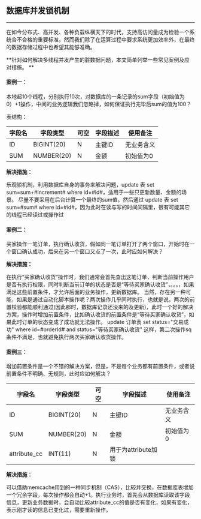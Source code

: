 ## 数据库并发锁机制

---


在如今分布式、高并发、各种负载纵横天下的时代，支持高访问量成为检验一个系统合不合格的重要标准，然而我们除了在运算过程中要求系统更加效率外，在最终的数据存储过程中也希望其能够准确。

**针对如何解决多线程并发产生的脏数据问题，本文简单列举一些常见案例及应对措施。
**
#### 案例一：

本地起10个线程，分别执行10次，对数据库的一条记录的sum字段（初始值为0）+1操作，中间的业务逻辑我们忽略掉，如何保证执行完毕后sum的值为100？


表结构：

|字段名|	字段类型	|可空|	字段描述	| 使用备注|
| --- | --- | --- | --- |---|
|ID	|BIGINT(20)|	N	|主键ID|	无业务含义|
|SUM|	NUMBER(20)|N	|金额	|初始值为0|

**解决措施：**

乐观锁机制，利用数据库自身的事务来解决问题，update 表 set sum=sum+#increment#   where id=#id#，适用于一些只更新数量、金额的场景。
尽量不要采用在后台计算一个最终的sum值，然后通过 update 表 set sum=#sum#  where id=#id#，因为此时在读与写的时间间隔里，很有可能其它的线程已经读过或操作过

#### 案例二：

买家操作一笔订单，执行确认收货，假如同一笔订单打开了两个窗口，开始时在一个窗口确认成功，后来在另一个窗口又点了一次，此时应如何解决？

**解决措施：**

在执行“买家确认收货”操作时，我们通常会首先查出这笔订单，判断当前操作用户是否有执行权限，同时判断当前订单的状态是否是“等待买家确认收货”，。。。，如果满足这些前置条件，才允许后面的业务操作，更新数据库。
当然，存在另一种可能，如果是通过自动化脚本操作呢？两次操作几乎同时执行，也就是说，两次的前置校验都能顺利通过(因此那时，数据库记录还没来的及更新)，此时一个好的解决方案，操作时增加前置条件，比如确认收货的前置条件是“等待买家确认收货”，如果此时订单的状态变成了成功就无法操作。
update 订单表 set  status="交易成功"  where id=#orderId# and status="等待买家确认收货"
这样，第二次操作sq条件不满足，也就避免执行两次买家确认收货操作。

#### 案例三：

增加前置条件是一个不错的解决方案，但是，不是每个业务都有前置条件，或者说前置条件不明确、无规则，此时应如何解决？


|字段名|	字段类型	|可空|	字段描述	| 使用备注|
| --- | --- | --- | --- |---|
|ID|	BIGINT(20)|	N	|主键ID|	无业务含义|
|SUM|	NUMBER(20)|	N	|金额| 初始值为0|
|attribute_cc|	INT(11)	| N	|用于为attribute加锁	|
 
**解决措施：**

可以借助memcache用到的一种同步机制（CAS），比较并交换，在数据库表增加一个冗余字段，每次操作都会自动+1。执行业务时，首先会从数据库读取该字段信息，更新业务数据时，会自动比较attribute_cc的值是否有变化，如果有变化，表示刚才读的信息已变化过，需要重新操作。